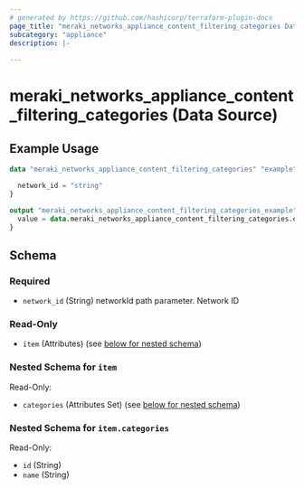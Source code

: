 ```yaml
---
# generated by https://github.com/hashicorp/terraform-plugin-docs
page_title: "meraki_networks_appliance_content_filtering_categories Data Source - terraform-provider-meraki"
subcategory: "appliance"
description: |-
  
---
```


# meraki_networks_appliance_content_filtering_categories (Data Source)



## Example Usage

```terraform
data "meraki_networks_appliance_content_filtering_categories" "example" {

  network_id = "string"
}

output "meraki_networks_appliance_content_filtering_categories_example" {
  value = data.meraki_networks_appliance_content_filtering_categories.example.item
}
```

<!-- schema generated by tfplugindocs -->
## Schema

### Required

- `network_id` (String) networkId path parameter. Network ID

### Read-Only

- `item` (Attributes) (see [below for nested schema](#nestedatt--item))

<a id="nestedatt--item"></a>
### Nested Schema for `item`

Read-Only:

- `categories` (Attributes Set) (see [below for nested schema](#nestedatt--item--categories))

<a id="nestedatt--item--categories"></a>
### Nested Schema for `item.categories`

Read-Only:

- `id` (String)
- `name` (String)
